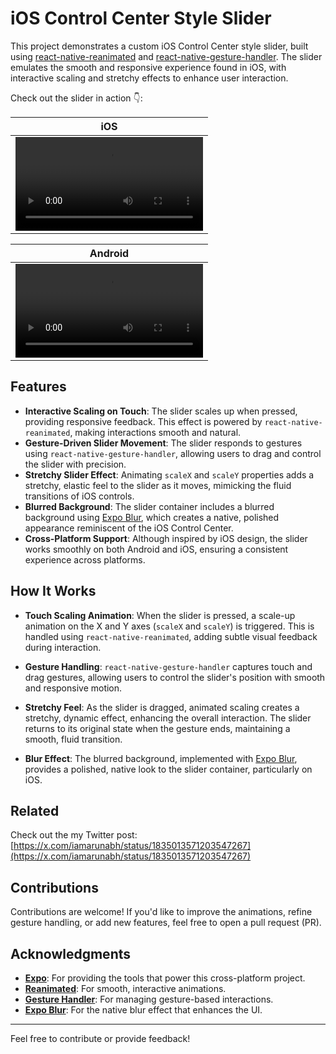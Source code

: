 # iOS Control Center Style Slider

This project demonstrates a custom iOS Control Center style slider, built using [react-native-reanimated](https://docs.swmansion.com/react-native-reanimated/) and [react-native-gesture-handler](https://docs.swmansion.com/react-native-gesture-handler/). The slider emulates the smooth and responsive experience found in iOS, with interactive scaling and stretchy effects to enhance user interaction.

Check out the slider in action 👇:

| iOS                                                                                                                        |
|--------------------------------------------------------------------------------------------------------------------------------|
| <video src="https://github.com/user-attachments/assets/8dc599ed-1f51-4db3-b62c-ff95ab7be500" /> |

| Android                                                                                                                        |
|--------------------------------------------------------------------------------------------------------------------------------|
| <video src="https://github.com/user-attachments/assets/55fb297b-8aab-4f41-806c-78ff3a8b6835" /> |






## Features

- **Interactive Scaling on Touch**: The slider scales up when pressed, providing responsive feedback. This effect is powered by `react-native-reanimated`, making interactions smooth and natural.
- **Gesture-Driven Slider Movement**: The slider responds to gestures using `react-native-gesture-handler`, allowing users to drag and control the slider with precision.
- **Stretchy Slider Effect**: Animating `scaleX` and `scaleY` properties adds a stretchy, elastic feel to the slider as it moves, mimicking the fluid transitions of iOS controls.
- **Blurred Background**: The slider container includes a blurred background using [Expo Blur](https://docs.expo.dev/versions/latest/sdk/blur-view/), which creates a native, polished appearance reminiscent of the iOS Control Center.
- **Cross-Platform Support**: Although inspired by iOS design, the slider works smoothly on both Android and iOS, ensuring a consistent experience across platforms.

## How It Works

- **Touch Scaling Animation**: When the slider is pressed, a scale-up animation on the X and Y axes (`scaleX` and `scaleY`) is triggered. This is handled using `react-native-reanimated`, adding subtle visual feedback during interaction.
  
- **Gesture Handling**: `react-native-gesture-handler` captures touch and drag gestures, allowing users to control the slider's position with smooth and responsive motion.

- **Stretchy Feel**: As the slider is dragged, animated scaling creates a stretchy, dynamic effect, enhancing the overall interaction. The slider returns to its original state when the gesture ends, maintaining a smooth, fluid transition.

- **Blur Effect**: The blurred background, implemented with [Expo Blur](https://docs.expo.dev/versions/latest/sdk/blur-view/), provides a polished, native look to the slider container, particularly on iOS.

## Related

Check out the my Twitter post: [https://x.com/iamarunabh/status/1835013571203547267](https://x.com/iamarunabh/status/1835013571203547267)

## Contributions

Contributions are welcome! If you'd like to improve the animations, refine gesture handling, or add new features, feel free to open a pull request (PR).

## Acknowledgments

- **[Expo](https://expo.dev/)**: For providing the tools that power this cross-platform project.
- **[Reanimated](https://docs.swmansion.com/react-native-reanimated/)**: For smooth, interactive animations.
- **[Gesture Handler](https://docs.swmansion.com/react-native-gesture-handler/)**: For managing gesture-based interactions.
- **[Expo Blur](https://docs.expo.dev/versions/latest/sdk/blur-view/)**: For the native blur effect that enhances the UI.

---

Feel free to contribute or provide feedback!
